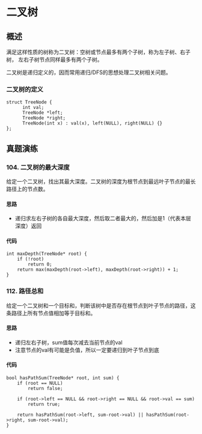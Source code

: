 # 二叉树
## 概述
满足这样性质的树称为二叉树：空树或节点最多有两个子树，称为左子树、右子树， 左右子树节点同样最多有两个子树。

二叉树是递归定义的，因而常用递归/DFS的思想处理二叉树相关问题。

### 二叉树的定义
```
struct TreeNode {
      int val;
      TreeNode *left;
      TreeNode *right;
      TreeNode(int x) : val(x), left(NULL), right(NULL) {}
};
```

## 真题演练
### 104. 二叉树的最大深度
给定一个二叉树，找出其最大深度。二叉树的深度为根节点到最远叶子节点的最长路径上的节点数。

#### 思路
- 递归求左右子树的各自最大深度，然后取二者最大的，然后加是1（代表本层深度）返回

#### 代码
```
int maxDepth(TreeNode* root) {
    if (!root)
        return 0;
    return max(maxDepth(root->left), maxDepth(root->right)) + 1;
}
```

### 112. 路径总和
给定一个二叉树和一个目标和，判断该树中是否存在根节点到叶子节点的路径，这条路径上所有节点值相加等于目标和。

#### 思路
- 递归左右子树，sum值每次减去当前节点的val
- 注意节点的val有可能是负值，所以一定要递归到叶子节点到底

#### 代码
```
bool hasPathSum(TreeNode* root, int sum) {
    if (root == NULL)
        return false;

    if (root->left == NULL && root->right == NULL && root->val == sum)
        return true;

    return hasPathSum(root->left, sum-root->val) || hasPathSum(root->right, sum-root->val);
}
```
